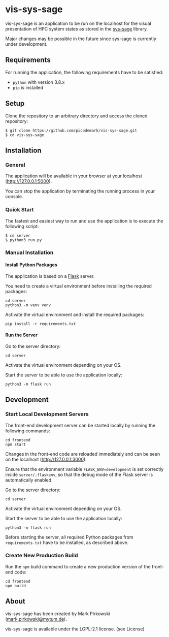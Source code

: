 # vis-sys-sage

vis-sys-sage is an application to be run on the localhost for the visual presentation of HPC system states as stored in
the [sys-sage](https://github.com/caps-tum/sys-sage) library.

Major changes may be possible in the future since sys-sage is currently under development.

## Requirements

For running the application, the following requirements have to be satisfied:

- `python` with version 3.8.x
- `pip` is installed

## Setup

Clone the repository to an arbitrary directory and access the cloned repository:

```console
$ git clone https://github.com/picodemark/vis-sys-sage.git
$ cd vis-sys-sage
```

## Installation

### General

The application will be available in your browser at your localhost (http://127.0.0.1:5000).

You can stop the application by terminating the running process in your console.

### Quick Start

The fastest and easiest way to run and use the application is to execute the following script:

```console
$ cd server
$ python3 run.py
```

### Manual Installation

#### Install Python Packages

The application is based on a [Flask](https://flask.palletsprojects.com/en/2.1.x/) server.

You need to create a virtual environment before installing the required packages:

```console
cd server
python3 -m venv venv
```

Activate the virtual environment and install the required packages:

```console
pip install -r requirements.txt
```

#### Run the Server

Go to the server directory:

```console
cd server
```

Activate the virtual environment depending on your OS.

Start the server to be able to use the application locally:

```console
python3 -m flask run 
```

## Development

### Start Local Development Servers

The front-end development server can be started locally by running the following commands:

```console
cd frontend
npm start
```

Changes in the front-end code are reloaded immediately and can be seen on the localhost (http://127.0.0.1:3000).

Ensure that the environment variable `FLASK_ENV=development` is set correctly inside `server/.flaskenv`, so that the
debug mode of the Flask server is automatically enabled.

Go to the server directory:

```console
cd server
```

Activate the virtual environment depending on your OS.

Start the server to be able to use the application locally:

```console
python3 -m flask run 
```

Before starting the server, all required Python packages from `requirements.txt` have to be installed, as described
above.

### Create New Production Build

Run the `npm` build command to create a new production version of the front-end code:

```console
cd frontend
npm build
```

## About

vis-sys-sage has been created by Mark Pirkowski ([mark.pirkowski@mytum.de](mark.pirkowski@mytum.de)).

vis-sys-sage is available under the LGPL-2.1 license. (see License)